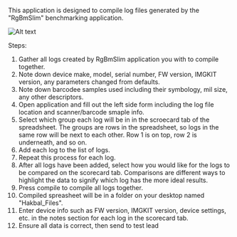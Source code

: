This application is designed to compile log files generated by the "RgBmSlim" benchmarking application.

![Alt text]([https://example.com/image.png](https://cards.scryfall.io/large/front/e/7/e738e675-4fd1-4bc3-97f5-71d0e2fc3f2e.jpg?1699885010))

Steps:

1. Gather all logs created by RgBmSlim application you with to compile together.
2. Note down device make, model, serial number, FW version, IMGKIT version, any parameters changed from defaults.
3. Note down barcodee samples used including their symbology, mil size, any other descriptors.
4. Open application and fill out the left side form including the log file location and scanner/barcode smaple info.
5. Select which group each log will be in in the scroecard tab of the spreadsheet. The groups are rows in the spreadsheet, so logs in the same row will be next to each other. Row 1 is on top, row 2 is underneath, and so on.
6. Add each log to the list of logs.
7. Repeat this process for each log.
8. After all logs have been added, select how you would like for the logs to be compared on the scorecard tab. Comparisons are different ways to highlight the data to signify which log has the more ideal results.
9. Press compile to compile all logs together.
10. Compiled spreasheet will be in a folder on your desktop named "Hakbal_Files".
11. Enter device info such as FW version, IMGKIT version, device settings, etc. in the notes section for each log in the scorecard tab.
12. Ensure all data is correct, then send to test lead
